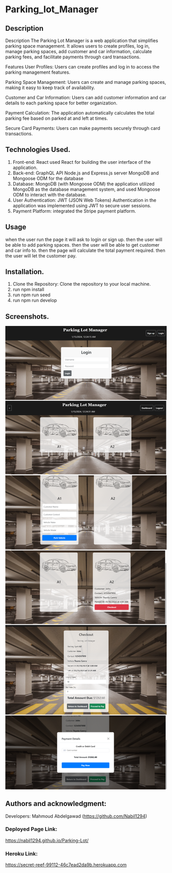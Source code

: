 # Parking_lot_Manager

## Description 
Description
The Parking Lot Manager is a web application that simplifies parking space management. It allows users to create profiles, log in, manage parking spaces, add customer and car information, calculate parking fees, and facilitate payments through card transactions.

Features
User Profiles: Users can create profiles and log in to access the parking management features.

Parking Space Management: Users can create and manage parking spaces, making it easy to keep track of availability.

Customer and Car Information: Users can add customer information and car details to each parking space for better organization.

Payment Calculation: The application automatically calculates the total parking fee based on parked at and left at times.

Secure Card Payments: Users can make payments securely through card transactions.



 ## Technologies Used.
  1. Front-end: React
     used React for building the user interface of the application.
  2. Back-end:
      GraphQL API
      Node.js and Express.js server
      MongoDB and Mongoose ODM for the database  
  3. Database: MongoDB (with Mongoose ODM)
     the application utilized MongoDB as the database management system, and used Mongoose ODM to interact with the database.
  4.  User Authentication: JWT (JSON Web Tokens)
      Authentication in the application was implemented using JWT to secure user sessions. 
  5.  Payment Platform:
      integrated the Stripe payment platform.

  ## Usage
 when the user run the page it will ask to login or sign up.
 then the user will be able to add parking spaces.
 then the user will be able to get customer and car info to.
 then the page will calculate the total payment required.
 then the user will let the customer pay.

## Installation.
1. Clone the Repository: Clone the repository to your local machine.
2. run npm install
3. run npm run seed
4. run npm run develop
 
 ## Screenshots.

![screen1](./client/images/1.png)
![screen2](./client/images/2.png)
![screen3](./client/images/3.png)
![screen4](./client/images/4.png)
![screen5](./client/images/5.png)
![screen6](./client/images/6.png)



## Authors and acknowledgment:
Developers:
Mahmoud Abdelgawad (https://github.com/Nabil1294)



### Deployed Page Link:
 https://nabil1294.github.io/Parking-Lot/

### Heroku Link:
https://secret-reef-99112-46c7ead2da9b.herokuapp.com






